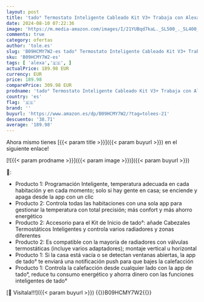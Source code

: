 ```yaml
---
layout: post
title: 'tado° Termostato Inteligente Cableado Kit V3+ Trabaja con Alexa  Siri & Asistente de Google  Puede Usar Pilas recargables + Accesorio para Control de Habitaciones Múltiples  Calefacción Inteligente'
date: 2024-08-10 07:22:36
image: 'https://m.media-amazon.com/images/I/21YUBqd7kaL._SL500_._SL400_.jpg'
comments: true
category: ofertas
author: 'tole.es'
slug: 'B09HCMY7W2-es tado° Termostato Inteligente Cableado Kit V3+ Trabaja con...'
sku: 'B09HCMY7W2-es'
tags: [ 'alexa','🇪🇸', ]
actualPrice: 189.98 EUR
currency: EUR
price: 189.98
comparePrice: 309.98 EUR
prodname: 'tado° Termostato Inteligente Cableado Kit V3+ Trabaja con Alexa  Siri & Asistente de Google  Puede Usar Pilas recargables + Accesorio para Control de Habitaciones Múltiples  Calefacción Inteligente'
country: 'es'
flag: '🇪🇸'
brand: ''
buyurl: 'https://www.amazon.es/dp/B09HCMY7W2/?tag=tolees-21'
descuento: '38.71'
average: '189.98'
---
```


Ahora mismo tienes [{{< param title >}}]({{< param buyurl >}}) en el siguiente enlace!

[![{{< param prodname >}}]({{< param image >}})]({{< param buyurl >}})

🔎:

- Producto 1: Programación Inteligente, temperatura adecuada en cada habitación y en cada momento; solo si hay gente en casa; se enciende y apaga desde la app con un clic
- Producto 2: Controla todas las habitaciones con una sola app para gestionar la temperatura con total precisión; más confort y más ahorro energético
- Producto 2: Accesorio para el Kit de Inicio de tado°: añade Cabezales Termostáticos Inteligentes y controla varios radiadores y zonas diferentes
- Producto 2: Es compatible con la mayoría de radiadores con válvulas termostáticas (incluye varios adaptadores); montaje vertical u horizontal
- Producto 1: Si la casa está vacía o se detectan ventanas abiertas, la app de tado° te enviará una notificación push para que bajes la calefacción
- Producto 1: Controla la calefacción desde cualquier lado con la app de tado°, reduce tu consumo energético y ahorra dinero con las funciones inteligentes de tado°

[🛒 Visítala!!!]({{< param buyurl >}})
{{<world>}}B09HCMY7W2{{</world>}}
